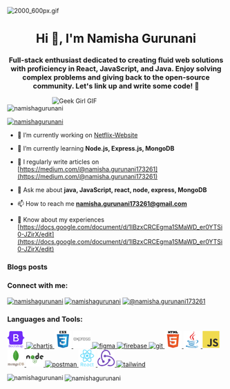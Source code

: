 ![2000_600px.gif](https://1.bp.blogspot.com/-7A4WynwLsMw/XbBpCXG8fHI/AAAAAAAAMt4/uOa1bpLskYgrwGbllhSu2SDj_Mig8SXJQCLcBGAsYHQ/s1600/2000_600px.gif)

<h1 align="center">Hi 👋, I'm Namisha Gurunani</h1>
<h3 align="center">Full-stack enthusiast dedicated to creating fluid web solutions with proficiency in React, JavaScript, and Java. Enjoy solving complex problems and giving back to the open-source community. Let's link up and write some code! 🌟</h3>

<img align="right" alt="Geek Girl GIF" width="400" src="https://media.tenor.com/QVC1Nmb9TwUAAAAj/coding.gif"/>


<p align="left"> <img src="https://komarev.com/ghpvc/?username=namishagurunani&label=Profile%20views&color=0e75b6&style=flat" alt="namishagurunani" /> </p>

<p align="left"> <a href="https://twitter.com/namishagurunani" target="blank"><img src="https://img.shields.io/twitter/follow/namishagurunani?logo=twitter&style=for-the-badge" alt="namishagurunani" /></a> </p>

- 🔭 I’m currently working on [Netflix-Website](https://main--netflix.netlify.app/)

- 🌱 I’m currently learning **Node.js, Express.js, MongoDB**

- 📝 I regularly write articles on [https://medium.com/@namisha.gurunani173261](https://medium.com/@namisha.gurunani173261)

- 💬 Ask me about **java, JavaScript, react, node, express, MongoDB**

- 📫 How to reach me **namisha.gurunani173261@gmail.com**

- 📄 Know about my experiences [https://docs.google.com/document/d/1IBzxCRCEgma1SMaWD_er0YTSi0-JZirX/edit](https://docs.google.com/document/d/1IBzxCRCEgma1SMaWD_er0YTSi0-JZirX/edit)

### Blogs posts
<!-- BLOG-POST-LIST:START -->
<!-- BLOG-POST-LIST:END -->

<h3 align="left">Connect with me:</h3>
<p align="left">
<a href="https://twitter.com/namishagurunani" target="blank"><img align="center" src="https://raw.githubusercontent.com/rahuldkjain/github-profile-readme-generator/master/src/images/icons/Social/twitter.svg" alt="namishagurunani" height="30" width="40" /></a>
<a href="https://linkedin.com/in/namishagurunani" target="blank"><img align="center" src="https://raw.githubusercontent.com/rahuldkjain/github-profile-readme-generator/master/src/images/icons/Social/linked-in-alt.svg" alt="namishagurunani" height="30" width="40" /></a>
<a href="https://medium.com/@namisha.gurunani173261" target="blank"><img align="center" src="https://raw.githubusercontent.com/rahuldkjain/github-profile-readme-generator/master/src/images/icons/Social/medium.svg" alt="@namisha.gurunani173261" height="30" width="40" /></a>
</p>

<h3 align="left">Languages and Tools:</h3>
<p align="left"> <a href="https://getbootstrap.com" target="_blank" rel="noreferrer"> <img src="https://raw.githubusercontent.com/devicons/devicon/master/icons/bootstrap/bootstrap-plain-wordmark.svg" alt="bootstrap" width="40" height="40"/> </a> <a href="https://www.chartjs.org" target="_blank" rel="noreferrer"> <img src="https://www.chartjs.org/media/logo-title.svg" alt="chartjs" width="40" height="40"/> </a> <a href="https://www.w3schools.com/css/" target="_blank" rel="noreferrer"> <img src="https://raw.githubusercontent.com/devicons/devicon/master/icons/css3/css3-original-wordmark.svg" alt="css3" width="40" height="40"/> </a> <a href="https://expressjs.com" target="_blank" rel="noreferrer"> <img src="https://raw.githubusercontent.com/devicons/devicon/master/icons/express/express-original-wordmark.svg" alt="express" width="40" height="40"/> </a> <a href="https://www.figma.com/" target="_blank" rel="noreferrer"> <img src="https://www.vectorlogo.zone/logos/figma/figma-icon.svg" alt="figma" width="40" height="40"/> </a> <a href="https://firebase.google.com/" target="_blank" rel="noreferrer"> <img src="https://www.vectorlogo.zone/logos/firebase/firebase-icon.svg" alt="firebase" width="40" height="40"/> </a> <a href="https://git-scm.com/" target="_blank" rel="noreferrer"> <img src="https://www.vectorlogo.zone/logos/git-scm/git-scm-icon.svg" alt="git" width="40" height="40"/> </a> <a href="https://www.w3.org/html/" target="_blank" rel="noreferrer"> <img src="https://raw.githubusercontent.com/devicons/devicon/master/icons/html5/html5-original-wordmark.svg" alt="html5" width="40" height="40"/> </a> <a href="https://www.java.com" target="_blank" rel="noreferrer"> <img src="https://raw.githubusercontent.com/devicons/devicon/master/icons/java/java-original.svg" alt="java" width="40" height="40"/> </a> <a href="https://developer.mozilla.org/en-US/docs/Web/JavaScript" target="_blank" rel="noreferrer"> <img src="https://raw.githubusercontent.com/devicons/devicon/master/icons/javascript/javascript-original.svg" alt="javascript" width="40" height="40"/> </a> <a href="https://www.mongodb.com/" target="_blank" rel="noreferrer"> <img src="https://raw.githubusercontent.com/devicons/devicon/master/icons/mongodb/mongodb-original-wordmark.svg" alt="mongodb" width="40" height="40"/> </a> <a href="https://nodejs.org" target="_blank" rel="noreferrer"> <img src="https://raw.githubusercontent.com/devicons/devicon/master/icons/nodejs/nodejs-original-wordmark.svg" alt="nodejs" width="40" height="40"/> </a> <a href="https://postman.com" target="_blank" rel="noreferrer"> <img src="https://www.vectorlogo.zone/logos/getpostman/getpostman-icon.svg" alt="postman" width="40" height="40"/> </a> <a href="https://reactjs.org/" target="_blank" rel="noreferrer"> <img src="https://raw.githubusercontent.com/devicons/devicon/master/icons/react/react-original-wordmark.svg" alt="react" width="40" height="40"/> </a> <a href="https://redux.js.org" target="_blank" rel="noreferrer"> <img src="https://raw.githubusercontent.com/devicons/devicon/master/icons/redux/redux-original.svg" alt="redux" width="40" height="40"/> </a> <a href="https://tailwindcss.com/" target="_blank" rel="noreferrer"> <img src="https://www.vectorlogo.zone/logos/tailwindcss/tailwindcss-icon.svg" alt="tailwind" width="40" height="40"/> </a> </p>

<p><img align="left" src="https://github-readme-stats.vercel.app/api/top-langs?username=namishagurunani&show_icons=true&locale=en&layout=compact" alt="namishagurunani" /></p>

<p>&nbsp;<img align="center" src="https://github-readme-stats.vercel.app/api?username=namishagurunani&show_icons=true&locale=en" alt="namishagurunani" /></p>


